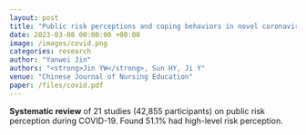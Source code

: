 ```yaml
---
layout: post
title: "Public risk perceptions and coping behaviors in novel coronavirus pneumonia outbreaks: a systematic review"
date: 2023-03-08 00:00:00 +00:00
image: /images/covid.png
categories: research
author: "Yanwei Jin"
authors: "<strong>Jin YW</strong>, Sun HY, Ji Y"
venue: "Chinese Journal of Nursing Education"
paper: /files/covid.pdf
---
```

**Systematic review** of 21 studies (42,855 participants) on public risk perception during COVID-19. Found 51.1% had high-level risk perception.
